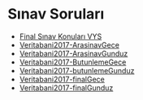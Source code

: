 # Sınav Soruları

<!--Index-->

- [Final Sınav Konuları VYS](./S%C4%B1nav%20Sorular%C4%B1/Final%20S%C4%B1nav%20Konular%C4%B1%20VYS.pdf)
- [Veritabani2017-ArasinavGece](./S%C4%B1nav%20Sorular%C4%B1/Veritabani2017-ArasinavGece.pdf)
- [Veritabani2017-ArasinavGunduz](./S%C4%B1nav%20Sorular%C4%B1/Veritabani2017-ArasinavGunduz.pdf)
- [Veritabani2017-ButunlemeGece](./S%C4%B1nav%20Sorular%C4%B1/Veritabani2017-ButunlemeGece.pdf)
- [Veritabani2017-butunlemeGunduz](./S%C4%B1nav%20Sorular%C4%B1/Veritabani2017-butunlemeGunduz.pdf)
- [Veritabani2017-finalGece](./S%C4%B1nav%20Sorular%C4%B1/Veritabani2017-finalGece.pdf)
- [Veritabani2017-finalGunduz](./S%C4%B1nav%20Sorular%C4%B1/Veritabani2017-finalGunduz.pdf)

<!--Index-->
